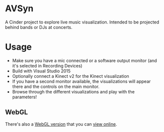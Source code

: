 AVSyn
=============

A Cinder project to explore live music visualization. Intended to be projected behind bands or DJs at concerts.


# Usage

- Make sure you have a mic connected or a software output monitor (and it's selected in Recording Devices)
- Build with Visual Studio 2015
- Optionally connect a Kinect v2 for the Kinect visualization
- If you have a second monitor available, the visualizations will appear there and the controls on the main monitor.
- Browse through the different visualizations and play with the parameters!


## WebGL

There's also a [WebGL version](https://github.com/ulyssesp/webgl-shader-jockey-ts) that you can [view online](https://ulyssesp.github.io/webgl-shader-jockey-ts).
